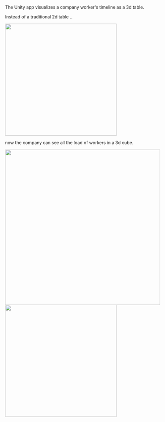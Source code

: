 The Unity app visualizes a company worker's timeline as a 3d table.

Instead of a traditional 2d table ..

<img src="https://github.com/user-attachments/assets/f44cb535-7b24-4709-b605-28b61632258f" width="360">

now the company can see all the load of workers in a 3d cube.

<img src="https://github.com/user-attachments/assets/b3086ac0-434d-483e-8b05-1dcf2516014d" width="500">
<br>
<img src="https://github.com/user-attachments/assets/7142b997-5e85-46e7-b50f-6c092bc07572" width="360">
